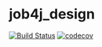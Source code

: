 # job4j_design

[![Build Status](https://travis-ci.org/ShamRail/job4j_design.svg?branch=master)](https://travis-ci.org/ShamRail/job4j_design)
[![codecov](https://codecov.io/gh/ShamRail/job4j_design/branch/master/graph/badge.svg)](https://codecov.io/gh/ShamRail/job4j_design)
